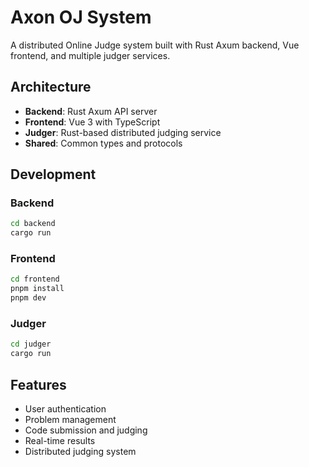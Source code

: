 # Axon OJ System

A distributed Online Judge system built with Rust Axum backend, Vue frontend, and multiple judger services.

## Architecture

- **Backend**: Rust Axum API server
- **Frontend**: Vue 3 with TypeScript
- **Judger**: Rust-based distributed judging service
- **Shared**: Common types and protocols

## Development

### Backend
```bash
cd backend
cargo run
```

### Frontend
```bash
cd frontend
pnpm install
pnpm dev
```

### Judger
```bash
cd judger
cargo run
```

## Features
- User authentication
- Problem management
- Code submission and judging
- Real-time results
- Distributed judging system